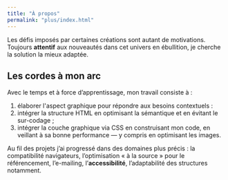 ```yaml
---
title: "À propos"
permalink: "plus/index.html"
---
```

Les défis imposés par certaines créations sont autant de motivations. Toujours **attentif** aux nouveautés dans cet univers en ébullition, je cherche la solution la mieux adaptée.

## Les cordes à mon arc

Avec le temps et à force d’apprentissage, mon travail consiste à&nbsp;:

1.  élaborer l'aspect graphique pour répondre aux besoins contextuels&nbsp;:
2.  intégrer la structure HTML en optimisant la sémantique et en évitant le sur-codage&nbsp;;
3.  intégrer la couche graphique via CSS en construisant mon code, en veillant à sa bonne performance&nbsp;— y compris en optimisant les images.

Au fil des projets j’ai progressé dans des domaines plus précis&nbsp;: la compatibilité navigateurs, l’optimisation «&nbsp;à la source&nbsp;» pour le référencement, l’e-mailing, l’**accessibilité**, l’adaptabilité des structures notamment.
